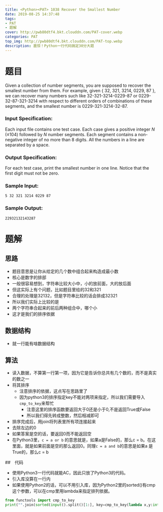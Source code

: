 ```yaml
---
title: <Python><PAT> 1038 Recover the Smallest Number
date: 2019-08-25 14:37:48
tags: 
- PAT
- 题解
cover: http://pwb80dtf4.bkt.clouddn.com/PAT-cover.webp
categories: PAT
top_img: http://pwb80dtf4.bkt.clouddn.com/PAT-top.webp
description: 震惊！Python一行代码搞定30分大题
---
```


# 题目

Given a collection of number segments, you are supposed to recover the smallest number from them. For example, given { 32, 321, 3214, 0229, 87 }, we can recover many numbers such like 32-321-3214-0229-87 or 0229-32-87-321-3214 with respect to different orders of combinations of these segments, and the smallest number is 0229-321-3214-32-87.

### Input Specification:

Each input file contains one test case. Each case gives a positive integer *N* (≤104) followed by *N* number segments. Each segment contains a non-negative integer of no more than 8 digits. All the numbers in a line are separated by a space.

### Output Specification:

For each test case, print the smallest number in one line. Notice that the first digit must not be zero.

### Sample Input:

```in
5 32 321 3214 0229 87
```

### Sample Output:

```out
22932132143287
```

# 题解

## 思路

+ 题目意思是让你从给定的几个数中组合起来构造成最小数
+ 核心是数字的排部
+ 一般很容易想到，字符串比较大小中，小的放前面，大的放后面
+ 但这实际上有个问题，比如题目里给的32和321
+ 合理的处理是32132，但是字符串比较的话会排成32321
+ 所以我们实际上比较的是
+ 两个字符串合起来的前后两种组合中，哪个小
+ 这才是我们的排序依据

## 数据结构

+ 就一行能有啥数据结构

## 算法

+ 读入数据，不算第一行第一项，因为它是告诉你总共有几个数的，而不是真实的数之一
+ 将其排序
  + 注意排序的依据，这点写在思路里了
  + 因为python3的排序指定key不能对两项来指定，所以我们需要导入`cmp_to_key`来帮忙
    + 注意这里的排序函数要返回大于0还是小于0,不是返回True或False
    + 所以我们得先转成整数，然后相减即可
+ 排序完成后，用join将列表里所有项连接起来
+ 去除左边的0
+ 如果答案是空的话，要返回0而不能返回空
+ 在Python3里，`c = a or b` 的意思就是，如果a是False的，那么c = b。在这里面，就是如果前面是空的那么返回0。同理`c = a and b`的意思是如果a 是True的，那么c = b

##　代码

+ 使用Python3一行代码就能AC，因此只放了Python3的代码。
+ 引入库没算在一行内
+ 如果使用Python2的话，可以不用引入库，因为Python2里的sorted()有cmp这个参数，可以在cmp里用lambda来指定排列依据。

```python
from functools import cmp_to_key
print("".join(sorted(input().split()[1:], key=cmp_to_key(lambda x,y:int(x + y) - int(y + x)))).lstrip("0") or "0")

```

